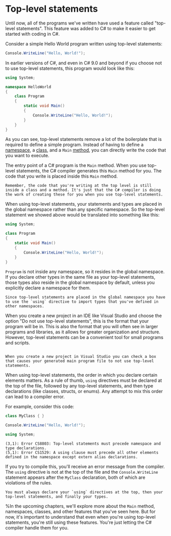 # Top-level statements

Until now, all of the programs we've written have used a feature called "top-level statements". This feature was added to C# to make it easier to get started with coding in C#.

Consider a simple Hello World program written using top-level statements:

```csharp
Console.WriteLine("Hello, World!");
```

In earlier versions of C#, and even in C# 9.0 and beyond if you choose not to use top-level statements, this program would look like this:

```csharp
using System;

namespace HelloWorld
{
    class Program
    {
        static void Main()
        {
            Console.WriteLine("Hello, World!");
        }
    }
}
```

As you can see, top-level statements remove a lot of the boilerplate that is required to define a simple program. Instead of having to define a [namespace](namespaces), a [class](classes), and a `Main` [method](static-methods), you can directly write the code that you want to execute.

The entry point of a C# program is the `Main` method. When you use top-level statements, the C# compiler generates this `Main` method for you. The code that you write is placed inside this `Main` method.

```{important}
Remember, the code that you're writing at the top level is still inside a class and a method. It's just that the C# compiler is doing the work of creating these for you when you use top-level statements.
```

When using top-level statements, your statements and types are placed in the global namespace rather than any specific namespace.
So the top-level statement we showed above would be translated into something like this:

```csharp
using System;

class Program
{
    static void Main()
    {
        Console.WriteLine("Hello, World!");
    }
}
```

`Program` is not inside any namespace, so it resides in the global namespace. If you declare other types in the same file as your top-level statements, those types also reside in the global namespace by default, unless you explicitly declare a namespace for them.

```{tip}
Since top-level statements are placed in the global namespace you have to use the `using` directive to import types that you've defined in other namespaces.
```

When you create a new project in an IDE like Visual Studio and choose the option "Do not use top-level statements", this is the format that your program will be in. This is also the format that you will often see in larger programs and libraries, as it allows for greater organization and structure. However, top-level statements can be a convenient tool for small programs and scripts.

```{figure} ../images/do-not-use-top-level-statements.jpg

When you create a new project in Visual Studio you can check a box that causes your generated main program file to not use top-level statements.
```

When using top-level statements, the order in which you declare certain elements matters. As a rule of thumb, `using` directives must be declared at the top of the file, followed by any top-level statements, and then type declarations (like classes, structs, or enums). Any attempt to mix this order can lead to a compiler error.

For example, consider this code:

```csharp
class MyClass { }

Console.WriteLine("Hello, World!");

using System;
```

```output
(3,1): Error CS8803: Top-level statements must precede namespace and type declarations.
(5,1): Error CS1529: A using clause must precede all other elements defined in the namespace except extern alias declarations.
```

If you try to compile this, you'll receive an error message from the compiler. The `using` directive is not at the top of the file and the `Console.WriteLine` statement appears after the `MyClass` declaration, both of which are violations of the rules.

```{tip}
You must always declare your `using` directives at the top, then your top-level statements, and finally your types.
```

%In the upcoming chapters, we'll explore more about the `Main` method, namespaces, classes, and other features that you've seen here. But for now, it's important to understand that even when you're using top-level statements, you're still using these features. You're just letting the C# compiler handle them for you.

